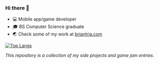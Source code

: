 ### Hi there 👋
- :computer: Mobile app/game developer
- 🎓 BS Computer Science graduate
- 🌏 Check some of my work at [briantria.com](https://www.briantria.com/)

[![Top Langs](https://github-readme-stats.vercel.app/api/top-langs/?username=briantria)](https://github.com/anuraghazra/github-readme-stats)

_This repository is a collection of my side projects and game jam entries._

<!--
EXPERIENCE:
- 🔭 I’m currently working at [EastSide Games](https://www.eastsidegames.com/) as a Senior Game Developer
-->

<!--
EMOJIS: https://gist.github.com/rxaviers/7360908

### Hi there 👋

**briantria/briantria** is a ✨ _special_ ✨ repository because its `README.md` (this file) appears on your GitHub profile.

Here are some ideas to get you started:

- 🔭 I’m currently working on ...
- 🌱 I’m currently learning ...
- 👯 I’m looking to collaborate on ...
- 🤔 I’m looking for help with ...
- 💬 Ask me about ...
- 📫 How to reach me: ...
- 😄 Pronouns: ...
- ⚡ Fun fact: ...
-->
